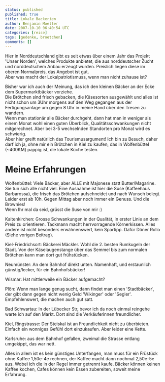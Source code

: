 ```yaml
---
status: published
published: true
title: Lokale Backerien
author: Benjamin Moeller
date: 2007-10-10 06:40:54 UTC
categories: [reise]
tags: [gedenke, broetchen]
comments: []
---
```


Hier in Norddeutschland gibt es seit etwas über einem Jahr das Projekt 'Unser Norden', welches Produkte anbietet, die aus norddeutscher Zucht und norddeutschem Anbau erzeugt wurden. Preislich liegen diese im oberen Normalpreis, das Angebot ist gut.  
Aber was macht der Lokalpatriotismuss, wenn man nicht zuhause ist?  

Bisher war ich auch der Meinung, das ich den kleinen Bäcker an der Ecke dem Supermarktbäcker vorziehe.  
Die Brötchen sind frisch gebacken, die Käsesorten ausgewählt und alles ist nicht schon um 3Uhr morgens auf den Weg gegangen aus der Fertigungsanlage um gegen 8 Uhr in meine Hand über den Tresen zu wandern.  
Wenn man stationär alle Bäcker durchgeht, dann hat man in weniger als einem Monat wohl einen guten Überblick, Qualitätsschwankungen nicht mitgerechnet. Aber bei 3-5 wechselnden Standorten pro Monat wird es schwierig.  
Aber hier greift natürlich das Tourismusargument! Ich bin zu Besuch, daher darf ich ja, ohne mir ein Brötchen in Kiel zu kaufen, das in Wolfenbüttel (~400KM) pappig ist, die lokale Küche testen.  

# Meine Erfahrungen
Wolfenbüttel: Viele Bäcker, aber ALLE mit Majonese statt Butter/Magarine. Sie tun sich alle nicht viel. Eine Ausnahme ist hier die Suse (Kaffeehaus Barbarossa), die frisch das Brötchen aufschneidet und nach Wunsch belegt. Leider erst ab 10h. Gegen Mittag aber noch immer ein Genuss. Und die Brownies!  
Wenn Ihr mal da seid, grüsst die Suse von mir :)  

Kaltenkirchen: Grosse Schwankungen in der Qualität, in erster Linie an dem Preis zu orientieren. Tackmann macht herrvorragende Körnerkissen. Alles andere ist nicht besonders erwähnenswert, kein Spartipp. Dafür Döner Rollo (Siehe vorigen Beitrag).  

Kiel-Friedrichsort: Bäckerei Mäckler. Wohl die 2. besten Rumkugeln der Stadt. Von der Käselaugenstange über das Semmel bis zum normalen Brötchen kann man dort gut frühstücken.  

Neumünster: An dem Bahnhof direkt unten. Namenhaft, und erstaunlich günstig/lecker, für ein Bahnhofsbäcker!  

Wismar: Hat mittlerweile ein Bäcker aufgemacht?  

Plön: Wenn man lange genug sucht, dann findet man einen 'Stadtbäcker', der gibt dann gegen nicht wenig Geld 'Wikinger' oder 'Segler'. Empfehlenswert, die machen auch gut satt.  

Bad Schwartau: In der Lübecker Str, bevor ich da noch einmal reingehe warte ich auf den Markt. Dort sind die Verkäuferinnen freundlicher.  

Kiel, Ringstrasse: Der Steiskal ist an Freundlichkeit nicht zu überbieten. Einfach ein wonniges Gefühl dort einzukaufen. Aber leider eine Kette.  

Karlsruhe: aus dem Bahnhof gefallen, zweimal die Strasse entlang umgekippt, das war nett.  

Alles in allem ist es kein günstiges Unterfangen, man muss für ein Früstück ohne Kaffee 1,50e-4e rechnen, der Kaffee macht dann nochmal 2,50e-5e aus. Wobei ich die in der Regel immer getrennt kaufe. Bäcker können keinen Kaffee kochen, Cafes können kein Essen zubereiten, soweit meine Erfahrung.  

